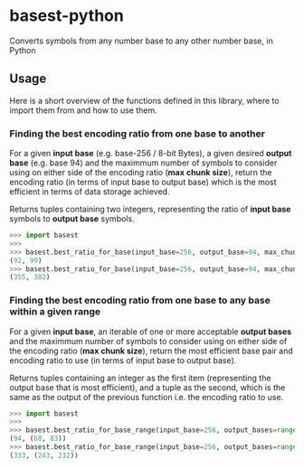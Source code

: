 # basest-python
Converts symbols from any number base to any other number base, in Python

## Usage
Here is a short overview of the functions defined in this library, where to import them from and how to use them.

### Finding the best encoding ratio from one base to another
For a given **input base** (e.g. base-256 / 8-bit Bytes), a given desired **output base** (e.g. base 94) and the maximmum number of symbols to consider using on either side of the encoding ratio (**max chunk size**), return the encoding ratio (in terms of input base to output base) which is the most efficient in terms of data storage achieved.

Returns tuples containing two integers, representing the ratio of **input base** symbols to **output base** symbols.

```py
>>> import basest
>>>
>>> basest.best_ratio_for_base(input_base=256, output_base=94, max_chunk_size=256)
(92, 99)
>>> basest.best_ratio_for_base(input_base=256, output_base=94, max_chunk_size=512)
(355, 382)
```

### Finding the best encoding ratio from one base to any base within a given range

For a given **input base**, an iterable of one or more acceptable **output bases** and the maximmum number of symbols to consider using on either side of the encoding ratio (**max chunk size**), return the most efficient base pair and encoding ratio to use (in terms of input base to output base).

Returns tuples containing an integer as the first item (representing the output base that is most efficient), and a tuple as the second, which is the same as the output of the previous function i.e. the encoding ratio to use.

```py
>>> import basest
>>>
>>> basest.best_ratio_for_base_range(input_base=256, output_bases=range(2, 95), max_chunk_size=256)
(94, (68, 83))
>>> basest.best_ratio_for_base_range(input_base=256, output_bases=range(2, 333), max_chunk_size=256)
(333, (243, 232))
```
